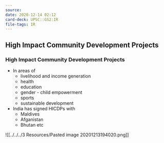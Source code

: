 ```yaml
---
source:
date: 2020-12-14 02:12
card-deck: UPSC::GS2:IR
file-tags: IR
---
```


## High Impact Community Development Projects


### High Impact Community Development Projects
- In areas of 
	- livelihood and income generation
	- health
	- education
	- gender - child empowerment
	- sports
	- sustainable development
- India has signed HICDPs with
	- Maldives
	- Afganistan
	- Bhutan etc

![[../../../3 Resources/Pasted image 20201213194020.png]]
